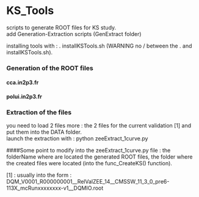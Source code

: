 # KS_Tools
scripts to generate ROOT files for KS study.  
add Generation-Extraction scripts (GenExtract folder)

installing tools with : . installKSTools.sh (WARNING no / between the . and installKSTools.sh).  
### Generation of the ROOT files
#### cca.in2p3.fr
#### polui.in2p3.fr

### Extraction of the files
you need to load 2 files more :
the 2 files for the current validation [1] and put them into the DATA folder.  
launch the extraction with : python zeeExtract_1curve.py

####Some point to modify into the zeeExtract_1curve.py file :
the folderName where are located the generated ROOT files,
the folder where the created files were located (into the func_CreateKS() function).



[1] : usually into the form : DQM_V0001_R000000001__RelValZEE_14__CMSSW_11_3_0_pre6-113X_mcRunxxxxxxxx-v1__DQMIO.root
